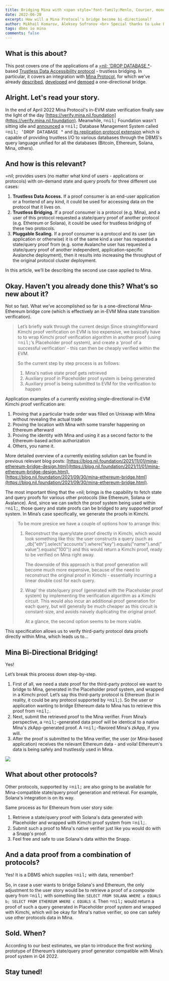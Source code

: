```yaml
---
title: Bridging Mina with <span style='font-family:Menlo, Courier, monospace'>=nil;</span>.
date: 2022-06-28
excerpt: How will a Mina Protocol's bridge become bi-directional?
author: Mikhail Komarov, Aleksey Sofronov <br> Special thanks to Luke Pearson for discussion, adjustments and comments.
tags: dbms io mina
comments: false
---
```


## What is this about?

This post covers one of the applications of a [=nil; 'DROP DATABASE *](https://blog.nil.foundation/2021/12/01/database-management-system.html)-based [Trustless Data Accessibility protocol](https://blog.nil.foundation/2022/05/31/dbms-replication-protocol.html) - trustless bridging. In particular, it covers an integration with
[Mina Protocol](https://minaprotocol.com), for which we've already
[described](https://blog.nil.foundation/2021/09/30/mina-ethereum-bridge.html),
[developed](https://blog.nil.foundation/2021/11/01/mina-ethereum-bridge-design.html)
and [demoed](https://twitter.com/nil_foundation/status/1519217326679277569?s=21&t=cO_rYkedp2iIoekhh9DbQg)
a one-directional bridge.

## Alright. Let's read your story.

In the end of April 2022 Mina Protocol's in-EVM state verification finally saw
the light of the day [https://verify.mina.nil.foundation](https://verify.mina.nil.foundation).
Meanwhile, <span style='font-family:Menlo, Courier, monospace'>=nil;</span>
Foundation wasn't sitting idle and
[announced](https://blog.nil.foundation/2021/12/01/database-management-system.html)
a <span style='font-family:Menlo, Courier, monospace'>=nil;</span> Database Management System
called <span style='font-family:Menlo, Courier, monospace'>=nil; 'DROP DATABASE *</span>
and [its replication protocol extension](https://blog.nil.foundation/2022/05/31/dbms-replication-protocol.html)
which is capable of providing trustless I/O to various databases through the DBMS's
query language unified for all the databases (Bitcoin, Ethereum, Solana, Mina,
others).

## And how is this relevant?

=nil; provides users (no matter what kind of users -
applications or protocols) with on-demand state and query proofs for three different
use cases:
1. **Trustless Data Access.** If a proof consumer is an end-user application or
   a frontend of any kind, it could be used for accessing data on the protocol
   that it lives on.
2. **Trustless Bridging.** If a proof consumer is a protocol (e.g. Mina), and a
   user of this protocol requested a state/query proof of another protocol
   (e.g. Ethereum or Solana), it could be used for trustless bridging of these
   two protocols.
3. **Pluggable Scaling.** If a proof consumer is a protocol and its user (an
   application or otherwise) it is of the same kind a user has requested a
   state/query proof from (e.g. some Avalanche user has requested a state/query
   proof of another independent, application-specific Avalanche deployment), then
   it results into increasing the throughput of the original protocol cluster
   deployment.

In this article, we’ll be describing the second use case applied to Mina.

## Okay. Haven’t you already done this? What’s so new about it?

Not so fast. What we’ve accomplished so far is a one-directional Mina-Ethereum
bridge core (which is effectively an in-EVM Mina state transition verification).

> Let’s briefly walk through the current design
> Since strainghtforward Kimchi proof verification on EVM is too expensive,
> we basically have to to wrap Kimchi proof verification algorithm in another
> proof (using <span style='font-family:Menlo, Courier, monospace'>=nil;</span>’s
> Placeholder proof system), and create a ‘proof of a successful verification’ - this
> can then be cheaply verified within the EVM.
>
> So the current step by step process is as follows:
> 1. Mina's native state proof gets retrieved
> 2. Auxiliary proof in Placeholder proof system is being generated
> 3. Auxiliary proof is being submitted to EVM for the verification to happen

Application examples of a currently existing single-directional in-EVM Kimchi
proof verification are:
1. Proving that a particular trade order was filled on Uniswap with Mina without revealing the actual trade
2. Proving the location with Mina with some transfer happening on Ethereum afterward
3. Proving the identity with Mina and using it as a second factor to the Ethereum-based action authorization
4. Others, you name it.

More detailed overview of a currently existing solution can be found in previous
relevant blog posts: [https://blog.nil.foundation/2021/11/01/mina-ethereum-bridge-design.html](https://blog.nil.foundation/2021/11/01/mina-ethereum-bridge-design.html),
[https://blog.nil.foundation/2021/09/30/mina-ethereum-bridge.html](https://blog.nil.foundation/2021/09/30/mina-ethereum-bridge.html).

The most important thing that the =nil; brings is the capability to fetch
state and query proofs for various other protocols (like Ethereum, Solana or
Avalance). And, since we can switch the proof system being used within
<span style='font-family:Menlo, Courier, monospace'>=nil;</span>, those query
and state proofs can be bridged to any supported proof system. In Mina’s case
specifically, we generate the proofs in Kimchi.

> To be more presice we have a couple of options how to arrange this:
> 1. Reconstruct the query/state proof directly in Kimchi, which would look
>    something like this: the user constructs a query (such as
>    _db["eth"].select("accounts").where("key").equals("name").and("value").equals("100"))
>    and this would return a Kimchi proof, ready to be verified on Mina right away.
>
>    The downside of this approach is that proof generation will become much more
>    expensive, because of the need to reconstruct the original proof in Kimchi -
>    essentially incurring a linear double cost for each query.
>
> 2. Wrap’ the state/query proof (generated with the Placeholder proof system)
>    by implementing the verification algorithm as a Kimchi circuit. This would
>    also incur an additional proof generation for each query, but will generally
>    be much cheaper as this circuit is constant-size, and avoids naively
>    duplicating the original proof.
>
>    At a glance, the second option seems to be more viable.

This specification allows us to verify third-party protocol data proofs directly
within Mina, which leads us to...

## Mina Bi-Directional Bridging!

Yes!

Let’s break this process down step-by-step.

1. First of all, we need a state proof for the third-party protocol we want to
   bridge to Mina, generated in the Placeholder proof system, and wrapped
   in a Kimchi proof. Let’s say this third-party protocol is Ethereum (but in
   reality, it could be any protocol supported by
   <span style='font-family:Menlo, Courier, monospace'>=nil;</span>). So the user or
   application wanting to bridge Ethereum data to Mina has to retrieve this proof
   from <span style='font-family:Menlo, Courier, monospace'>=nil;</span>.
2. Next, submit the retrieved proof to the Mina verifier. From Mina’s perspective,
   a <span style='font-family:Menlo, Courier, monospace'>=nil;</span>-generated
   data proof will be identical to a native Mina's zkApp-generated proof.
   A <span style='font-family:Menlo, Courier, monospace'>=nil;</span>-flavored
   Mina's zkApp, if you will.
3. After the proof is submitted to the Mina verifier, the user (or Mina-based
   application) receives the relevant Ethereum data - and voila! Ethereum's data
   is being safely and trustlessly used in Mina.

![](/blog/2022-06-01-mina-integration/case1.png)

## What about other protocols?

Other protocols, supported by <span style='font-family:Menlo, Courier, monospace'>=nil;</span>
are also going to be available for Mina-compatible state/query proof generation
and retrieval. For example, Solana's integration is on its way.

Same process as for Ethereum from user story side:
1. Retrieve a state/query proof with Solana's data generated with Placeholder
   and wrapped with Kimchi proof system from <span style='font-family:Menlo, Courier, monospace'>=nil;</span>.
2. Submit such a proof to Mina's native verifier just like you would do with a
   Snapp's proof.
3. Feel free and safe to use Solana's data within the Snapp.

## And a data proof from a combination of protocols?

Yes! It is a DBMS which supplies <span style='font-family:Menlo, Courier, monospace'>=nil;</span>
with data, remember?

So, in case a user wants to bridge Solana's and Ethereum, the only adjustment to
the user story would be to retrieve a proof of a composite query from
<span style='font-family:Menlo, Courier, monospace'>=nil;</span> with something
like: `SELECT FROM SOLANA WHERE a EQUALS b; SELECT FROM ETHEREUM WHERE
c EQUALS d`. Then <span style='font-family:Menlo, Courier, monospace'>=nil;</span>
would return a proof of such a query generated in Placeholder proof system and
wrapped with Kimchi, which will be okay for Mina's native verifier, so one can
safely use other protocols data in Mina.

## Sold. When?

According to our best estimates, we plan to introduce the first working prototype
of Ethereum’s state/query proof generator compatible with Mina’s proof system in
Q4 2022.

## Stay tuned!
